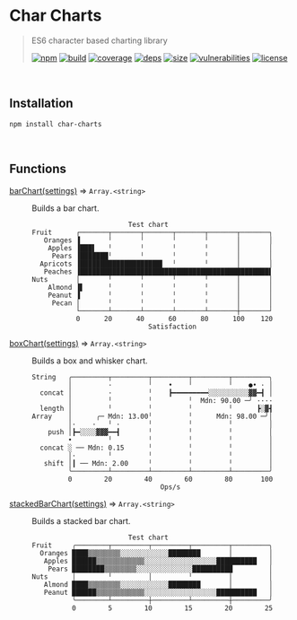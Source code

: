 # Char Charts

> ES6 character based charting library
>
> [![npm][npm]][npm-url]
[![build][build]][build-url]
[![coverage][coverage]][coverage-url]
[![deps][deps]][deps-url]
[![size][size]][size-url]
[![vulnerabilities][vulnerabilities]][vulnerabilities-url]
[![license][license]][license-url]

<br><a name="Installation"></a>

## Installation
```
npm install char-charts
```


<br>

## Functions

<dl>
<dt><a href="docs/barChart.md">barChart(settings)</a> ⇒ <code>Array.&lt;string&gt;</code></dt>
<dd><p>Builds a bar chart.</p>
<pre><code class="language-text">                        Test chart
Fruit      ┌───────┬───────┬───────┬───────┬───────┬───────┐
   Oranges ▐       ╵       ╵       ╵       ╵       │       │
    Apples ▐███▌   ╵       ╵       ╵       ╵       │       │
     Pears ▐███████╵       ╵       ╵       ╵       │       │
  Apricots ▐████████████████████▌  ╵       ╵       │       │
   Peaches ▐███████████████████████████████████████████████▌
Nuts       │       ╵       ╵       ╵       ╵       │       │
    Almond ▐▌      ╵       ╵       ╵       ╵       │       │
    Peanut ▐       ╵       ╵       ╵       ╵       │       │
     Pecan │       ╵       ╵       ╵       ╵       │       │
           └───────┴───────┴───────┴───────┴───────┼───────┘
           0      20      40      60      80      100    120
                             Satisfaction
</code></pre>
</dd>
<dt><a href="docs/boxChart.md">boxChart(settings)</a> ⇒ <code>Array.&lt;string&gt;</code></dt>
<dd><p>Builds a box and whisker chart.</p>
<pre><code class="language-text">String   ╭─────────┬─────────┬─────────┬─────────┬─────────╮
         │         ·         ╵    •    ╵         ╵    ●• · │
  concat │         ·         ╵    ┣━━━━━━━━━░░░░░░░░░░▓▓━┫ │
         │         ╵         ╵         ╵  Mdn: 90.00 ─╯ ····
  length │         ╵         ╵         ╵         ╵      ┣░▓┫
Array    │      ╭─ Mdn: 13.00╵         ╵      Mdn: 98.00 ─╯│
         │·    ·   ╵ ·       ╵         ╵         ╵         │
    push │┣━░░░░▓▓▓━━┫       ╵         ╵         ╵         │
         •         ╵         ╵         ╵         ╵         │
  concat ░ ── Mdn: 0.15      ╵         ╵         ╵         │
         │·        ╵         ╵         ╵         ╵         │
   shift │┃ ── Mdn: 2.00     ╵         ╵         ╵         │
         ╰─────────┴─────────┴─────────┴─────────┴─────────╯
         0        20        40        60        80       100
                                Ops/s
</code></pre>
</dd>
<dt><a href="docs/stackedBarChart.md">stackedBarChart(settings)</a> ⇒ <code>Array.&lt;string&gt;</code></dt>
<dd><p>Builds a stacked bar chart.</p>
<pre><code class="language-text">                        Test chart
Fruit     ╭────────┬─────────┬─────────┬─────────┬─────────╮
  Oranges ████▒▒▒▒▒▒▒▒░░░░░░░░░░░░████████       │         │
   Apples ██████▒▒▒▒▒▒▒▒▒▒▒▒░░░░░░░░░░░░░░░░░░██████████   │
    Pears ████████▒▒▒▒▒▒▒▒░░░░░░░░░░░░░░██████████         │
Nuts      │        ╵         │         ╵         │         │
   Almond ████▒▒▒▒▒▒▒▒░░░░░░░░░░░░████████       │         │
   Peanut ██████▒▒▒▒▒▒▒▒▒▒▒▒░░░░░░░░░░░░░░░░░░██████████   │
          ╰────────┴─────────┼─────────┴─────────┼─────────╯
          0        5        10        15        20        25
</code></pre>
</dd>
</dl>

[npm]: https://img.shields.io/npm/v/char-charts.svg
[npm-url]: https://npmjs.com/package/char-charts
[build]: https://travis-ci.org/DarrenPaulWright/char-charts.svg?branch&#x3D;master
[build-url]: https://travis-ci.org/DarrenPaulWright/char-charts
[coverage]: https://coveralls.io/repos/github/DarrenPaulWright/char-charts/badge.svg?branch&#x3D;master
[coverage-url]: https://coveralls.io/github/DarrenPaulWright/char-charts?branch&#x3D;master
[deps]: https://david-dm.org/DarrenPaulWright/char-charts.svg
[deps-url]: https://david-dm.org/DarrenPaulWright/char-charts
[size]: https://packagephobia.now.sh/badge?p&#x3D;char-charts
[size-url]: https://packagephobia.now.sh/result?p&#x3D;char-charts
[vulnerabilities]: https://snyk.io/test/github/DarrenPaulWright/char-charts/badge.svg?targetFile&#x3D;package.json
[vulnerabilities-url]: https://snyk.io/test/github/DarrenPaulWright/char-charts?targetFile&#x3D;package.json
[license]: https://img.shields.io/github/license/DarrenPaulWright/char-charts.svg
[license-url]: https://npmjs.com/package/char-charts/LICENSE.md
